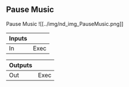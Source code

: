 ## Pause Music
Pause Music
![[../img/nd_img_PauseMusic.png]]

|Inputs||
|--|--|
| In | Exec |

|Outputs||
|--|--|
| Out | Exec |
